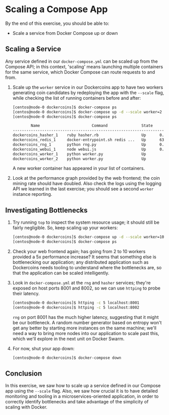 # Scaling a Compose App

By the end of this exercise, you should be able to:

 - Scale a service from Docker Compose up or down

## Scaling a Service

Any service defined in our `docker-compose.yml` can be scaled up from the Compose API; in this context, 'scaling' means launching multiple containers for the same service, which Docker Compose can route requests to and from.

1.  Scale up the `worker` service in our Dockercoins app to have two workers generating coin candidates by redeploying the app with the `--scale` flag, while checking the list of running containers before and after:

    ```bash
    [centos@node-0 dockercoins]$ docker-compose ps
    [centos@node-0 dockercoins]$ docker-compose up -d --scale worker=2
    [centos@node-0 dockercoins]$ docker-compose ps

            Name                       Command               State          Ports         
    -------------------------------------------------------------------------------------
    dockercoins_hasher_1    ruby hasher.rb                   Up      0.0.0.0:8002->80/tcp 
    dockercoins_redis_1     docker-entrypoint.sh redis ...   Up      6379/tcp             
    dockercoins_rng_1       python rng.py                    Up      0.0.0.0:8001->80/tcp 
    dockercoins_webui_1     node webui.js                    Up      0.0.0.0:8000->80/tcp 
    dockercoins_worker_1    python worker.py                 Up                                                     
    dockercoins_worker_2    python worker.py                 Up
    ```

    A new worker container has appeared in your list of containers.

2.  Look at the performance graph provided by the web frontend; the coin mining rate should have doubled. Also check the logs using the logging API we learned in the last exercise; you should see a second `worker` instance reporting.

## Investigating Bottlenecks

1.  Try running `top` to inspect the system resource usage; it should still be fairly negligible. So, keep scaling up your workers:

    ```bash
    [centos@node-0 dockercoins]$ docker-compose up -d --scale worker=10
    [centos@node-0 dockercoins]$ docker-compose ps
    ```

2.  Check your web frontend again; has going from 2 to 10 workers provided a 5x performance increase? It seems that something else is bottlenecking our application; any distributed application such as Dockercoins needs tooling to understand where the bottlenecks are, so that the application can be scaled intelligently.

3.  Look in `docker-compose.yml` at the `rng` and `hasher` services; they're exposed on host ports 8001 and 8002, so we can use `httping` to probe their latency. 

    ```bash
    [centos@node-0 dockercoins]$ httping -c 5 localhost:8001
    [centos@node-0 dockercoins]$ httping -c 5 localhost:8002
    ```

    `rng` on port 8001 has the much higher latency, suggesting that it might be our bottleneck. A random number generator based on entropy won't get any better by starting more instances on the same machine; we'll need a way to bring more nodes into our application to scale past this, which we'll explore in the next unit on Docker Swarm.

4.  For now, shut your app down:

    ```bash
    [centos@node-0 dockercoins]$ docker-compose down
    ```

## Conclusion

In this exercise, we saw how to scale up a service defined in our Compose app using the `--scale` flag. Also, we saw how crucial it is to have detailed monitoring and tooling in a microservices-oriented application, in order to correctly identify bottlenecks and take advantage of the simplicity of scaling with Docker.
